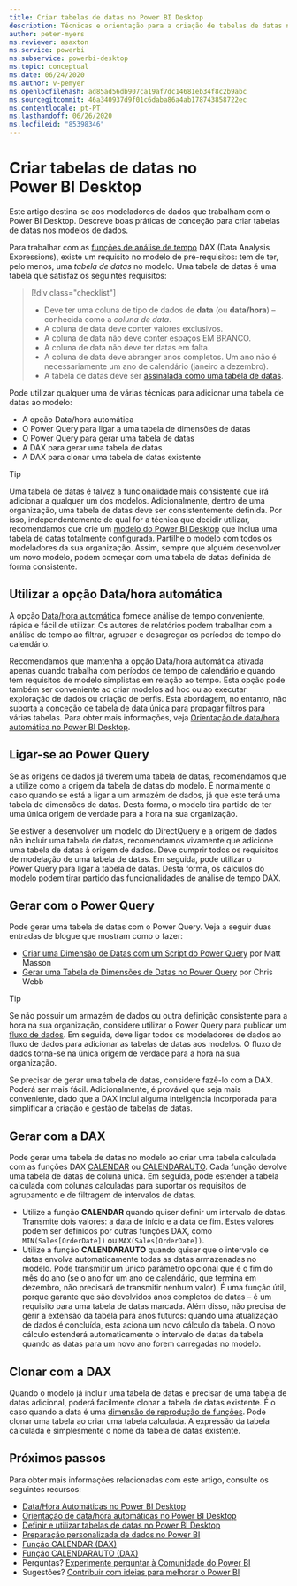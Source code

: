 ```yaml
---
title: Criar tabelas de datas no Power BI Desktop
description: Técnicas e orientação para a criação de tabelas de datas no Power BI Desktop.
author: peter-myers
ms.reviewer: asaxton
ms.service: powerbi
ms.subservice: powerbi-desktop
ms.topic: conceptual
ms.date: 06/24/2020
ms.author: v-pemyer
ms.openlocfilehash: ad85ad56db907ca19af7dc14681eb34f8c2b9abc
ms.sourcegitcommit: 46a340937d9f01c6daba86a4ab178743858722ec
ms.contentlocale: pt-PT
ms.lasthandoff: 06/26/2020
ms.locfileid: "85398346"
---
```

# <a name="create-date-tables-in-power-bi-desktop"></a>Criar tabelas de datas no Power BI Desktop

Este artigo destina-se aos modeladores de dados que trabalham com o Power BI Desktop. Descreve boas práticas de conceção para criar tabelas de datas nos modelos de dados.

Para trabalhar com as [funções de análise de tempo](/dax/time-intelligence-functions-dax) DAX (Data Analysis Expressions), existe um requisito no modelo de pré-requisitos: tem de ter, pelo menos, uma _tabela de datas_ no modelo. Uma tabela de datas é uma tabela que satisfaz os seguintes requisitos:

> [!div class="checklist"]
> - Deve ter uma coluna de tipo de dados de **data** (ou **data/hora**) – conhecida como a _coluna de data_.
> - A coluna de data deve conter valores exclusivos.
> - A coluna de data não deve conter espaços EM BRANCO.
> - A coluna de data não deve ter datas em falta.
> - A coluna de data deve abranger anos completos. Um ano não é necessariamente um ano de calendário (janeiro a dezembro).
> - A tabela de datas deve ser [assinalada como uma tabela de datas](../transform-model/desktop-date-tables.md#setting-your-own-date-table).

Pode utilizar qualquer uma de várias técnicas para adicionar uma tabela de datas ao modelo:

- A opção Data/hora automática
- O Power Query para ligar a uma tabela de dimensões de datas
- O Power Query para gerar uma tabela de datas
- A DAX para gerar uma tabela de datas
- A DAX para clonar uma tabela de datas existente

> [!TIP]
> Uma tabela de datas é talvez a funcionalidade mais consistente que irá adicionar a qualquer um dos modelos. Adicionalmente, dentro de uma organização, uma tabela de datas deve ser consistentemente definida. Por isso, independentemente de qual for a técnica que decidir utilizar, recomendamos que crie um [modelo do Power BI Desktop](../create-reports/desktop-templates.md) que inclua uma tabela de datas totalmente configurada. Partilhe o modelo com todos os modeladores da sua organização. Assim, sempre que alguém desenvolver um novo modelo, podem começar com uma tabela de datas definida de forma consistente.

## <a name="use-auto-datetime"></a>Utilizar a opção Data/hora automática

A opção [Data/hora automática](../transform-model/desktop-auto-date-time.md) fornece análise de tempo conveniente, rápida e fácil de utilizar. Os autores de relatórios podem trabalhar com a análise de tempo ao filtrar, agrupar e desagregar os períodos de tempo do calendário.

Recomendamos que mantenha a opção Data/hora automática ativada apenas quando trabalha com períodos de tempo de calendário e quando tem requisitos de modelo simplistas em relação ao tempo. Esta opção pode também ser conveniente ao criar modelos ad hoc ou ao executar exploração de dados ou criação de perfis. Esta abordagem, no entanto, não suporta a conceção de tabela de data única para propagar filtros para várias tabelas. Para obter mais informações, veja [Orientação de data/hora automática no Power BI Desktop](auto-date-time.md).

## <a name="connect-with-power-query"></a>Ligar-se ao Power Query

Se as origens de dados já tiverem uma tabela de datas, recomendamos que a utilize como a origem da tabela de datas do modelo. É normalmente o caso quando se está a ligar a um armazém de dados, já que este terá uma tabela de dimensões de datas. Desta forma, o modelo tira partido de ter uma única origem de verdade para a hora na sua organização.

Se estiver a desenvolver um modelo do DirectQuery e a origem de dados não incluir uma tabela de datas, recomendamos vivamente que adicione uma tabela de datas à origem de dados. Deve cumprir todos os requisitos de modelação de uma tabela de datas. Em seguida, pode utilizar o Power Query para ligar à tabela de datas. Desta forma, os cálculos do modelo podem tirar partido das funcionalidades de análise de tempo DAX.

## <a name="generate-with-power-query"></a>Gerar com o Power Query

Pode gerar uma tabela de datas com o Power Query. Veja a seguir duas entradas de blogue que mostram como o fazer:

- [Criar uma Dimensão de Datas com um Script do Power Query](https://www.mattmasson.com/2014/02/creating-a-date-dimension-with-a-power-query-script/) por Matt Masson
- [Gerar uma Tabela de Dimensões de Datas no Power Query](https://blog.crossjoin.co.uk/2013/11/19/generating-a-date-dimension-table-in-power-query/) por Chris Webb

> [!TIP]
> Se não possuir um armazém de dados ou outra definição consistente para a hora na sua organização, considere utilizar o Power Query para publicar um [fluxo de dados](../transform-model/service-dataflows-overview.md). Em seguida, deve ligar todos os modeladores de dados ao fluxo de dados para adicionar as tabelas de datas aos modelos. O fluxo de dados torna-se na única origem de verdade para a hora na sua organização.

Se precisar de gerar uma tabela de datas, considere fazê-lo com a DAX. Poderá ser mais fácil. Adicionalmente, é provável que seja mais conveniente, dado que a DAX inclui alguma inteligência incorporada para simplificar a criação e gestão de tabelas de datas.

## <a name="generate-with-dax"></a>Gerar com a DAX

Pode gerar uma tabela de datas no modelo ao criar uma tabela calculada com as funções DAX [CALENDAR](/dax/calendar-function-dax) ou [CALENDARAUTO](/dax/calendarauto-function-dax). Cada função devolve uma tabela de datas de coluna única. Em seguida, pode estender a tabela calculada com colunas calculadas para suportar os requisitos de agrupamento e de filtragem de intervalos de datas.

- Utilize a função **CALENDAR** quando quiser definir um intervalo de datas. Transmite dois valores: a data de início e a data de fim. Estes valores podem ser definidos por outras funções DAX, como `MIN(Sales[OrderDate])` ou `MAX(Sales[OrderDate])`.
- Utilize a função **CALENDARAUTO** quando quiser que o intervalo de datas envolva automaticamente todas as datas armazenadas no modelo. Pode transmitir um único parâmetro opcional que é o fim do mês do ano (se o ano for um ano de calendário, que termina em dezembro, não precisará de transmitir nenhum valor). É uma função útil, porque garante que são devolvidos anos completos de datas – é um requisito para uma tabela de datas marcada. Além disso, não precisa de gerir a extensão da tabela para anos futuros: quando uma atualização de dados é concluída, esta aciona um novo cálculo da tabela. O novo cálculo estenderá automaticamente o intervalo de datas da tabela quando as datas para um novo ano forem carregadas no modelo.

## <a name="clone-with-dax"></a>Clonar com a DAX

Quando o modelo já incluir uma tabela de datas e precisar de uma tabela de datas adicional, poderá facilmente clonar a tabela de datas existente. É o caso quando a data é uma [dimensão de reprodução de funções](star-schema.md#role-playing-dimensions). Pode clonar uma tabela ao criar uma tabela calculada. A expressão da tabela calculada é simplesmente o nome da tabela de datas existente.

## <a name="next-steps"></a>Próximos passos

Para obter mais informações relacionadas com este artigo, consulte os seguintes recursos:

- [Data/Hora Automáticas no Power BI Desktop](../transform-model/desktop-auto-date-time.md)
- [Orientação de data/hora automáticas no Power BI Desktop](auto-date-time.md)
- [Definir e utilizar tabelas de datas no Power BI Desktop](../transform-model/desktop-date-tables.md)
- [Preparação personalizada de dados no Power BI](../transform-model/service-dataflows-overview.md)
- [Função CALENDAR (DAX)](/dax/calendar-function-dax)
- [Função CALENDARAUTO (DAX)](/dax/calendarauto-function-dax)
- Perguntas? [Experimente perguntar à Comunidade do Power BI](https://community.powerbi.com/)
- Sugestões? [Contribuir com ideias para melhorar o Power BI](https://ideas.powerbi.com/)
